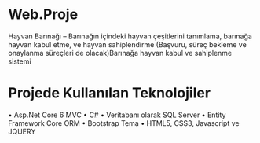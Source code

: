 # Web.Proje
Hayvan Barınağı – Barınağın içindeki hayvan çeşitlerini tanımlama, barınağa hayvan kabul
etme, ve hayvan sahiplendirme (Başvuru, süreç bekleme ve onaylanma süreçleri de
olacak)Barınağa hayvan kabul ve sahiplenme sistemi
# Projede Kullanılan Teknolojiler
• Asp.Net Core 6 MVC
• C#
• Veritabanı olarak SQL Server
• Entity Framework Core ORM
• Bootstrap Tema
• HTML5, CSS3, Javascript ve JQUERY

